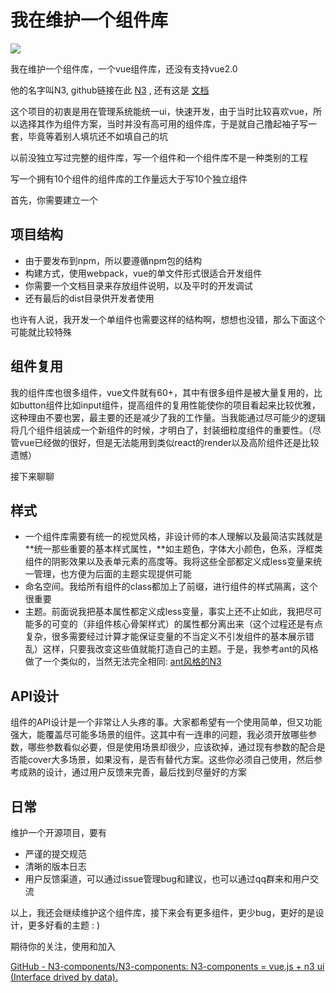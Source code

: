 # 我在维护一个组件库

![](https://pic4.zhimg.com/73bf6f2401ed0afe884ca65fcdc80008_b.jpg)

我在维护一个组件库，一个vue组件库，还没有支持vue2.0

他的名字叫N3, github链接在此 [N3](https:https://github.com/N3-components/N3-components) , 还有这是 [文档](https:https://n3-components.github.io/N3-components/)

这个项目的初衷是用在管理系统能统一ui，快速开发，由于当时比较喜欢vue，所以选择其作为组件方案，当时并没有高可用的组件库，于是就自己撸起袖子写一套，毕竟等着别人填坑还不如填自己的坑  

以前没独立写过完整的组件库，写一个组件和一个组件库不是一种类别的工程

写一个拥有10个组件的组件库的工作量远大于写10个独立组件

首先，你需要建立一个

## 项目结构

*   由于要发布到npm，所以要遵循npm包的结构
*   构建方式，使用webpack，vue的单文件形式很适合开发组件
*   你需要一个文档目录来存放组件说明，以及平时的开发调试
*   还有最后的dist目录供开发者使用

也许有人说，我开发一个单组件也需要这样的结构啊，想想也没错，那么下面这个可能就比较特殊

## 组件复用

我的组件库也很多组件，vue文件就有60+，其中有很多组件是被大量复用的，比如button组件比如input组件，提高组件的复用性能使你的项目看起来比较优雅，这种理由不要也罢，最主要的还是减少了我的工作量。当我能通过尽可能少的逻辑将几个组件组装成一个新组件的时候，才明白了，封装细粒度组件的重要性。（尽管vue已经做的很好，但是无法能用到类似react的render以及高阶组件还是比较遗憾）

接下来聊聊

## 样式

*   一个组件库需要有统一的视觉风格，非设计师的本人理解以及最简洁实践就是**统一那些重要的基本样式属性，**如主题色，字体大小颜色，色系，浮框类组件的阴影效果以及表单元素的高度等。我将这些全部都定义成less变量来统一管理，也方便为后面的主题实现提供可能
*   命名空间。我给所有组件的class都加上了前缀，进行组件的样式隔离，这个很重要
*   主题。前面说我把基本属性都定义成less变量，事实上还不止如此，我把尽可能多的可变的（非组件核心骨架样式）的属性都分离出来（这个过程还是有点复杂，很多需要经过计算才能保证变量的不当定义不引发组件的基本展示错乱）这样，只要我改变这些值就能打造自己的主题。于是，我参考ant的风格做了一个类似的，当然无法完全相同: [ant风格的N3](https:https://n3-components.github.io/N3-components/component_blue.html)

## API设计

组件的API设计是一个非常让人头疼的事。大家都希望有一个使用简单，但又功能强大，能覆盖尽可能多场景的组件。这其中有一连串的问题，我必须开放哪些参数，哪些参数看似必要，但是使用场景却很少，应该砍掉，通过现有参数的配合是否能cover大多场景，如果没有，是否有替代方案。这些你必须自己使用，然后参考成熟的设计，通过用户反馈来完善，最后找到尽量好的方案

## 日常

维护一个开源项目，要有

*   严谨的提交规范
*   清晰的版本日志
*   用户反馈渠道，可以通过issue管理bug和建议，也可以通过qq群来和用户交流

以上，我还会继续维护这个组件库，接下来会有更多组件，更少bug，更好的是设计，更多好看的主题 : )

期待你的关注，使用和加入

[GitHub - N3-components/N3-components: N3-components = vue.js + n3 ui (Interface drived by data).](https:https://github.com/N3-components/N3-components)